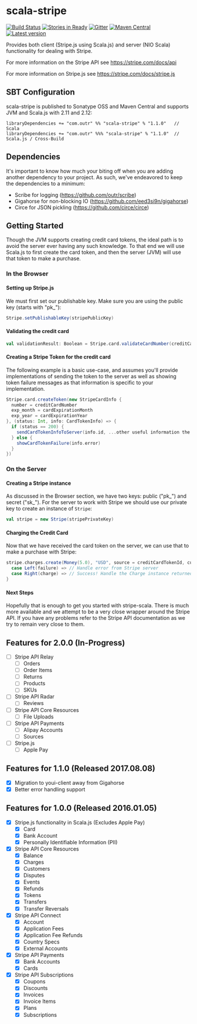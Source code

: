 # scala-stripe

[![Build Status](https://travis-ci.org/outr/scala-stripe.svg?branch=master)](https://travis-ci.org/outr/scala-stripe)
[![Stories in Ready](https://badge.waffle.io/outr/scala-stripe.png?label=ready&title=Ready)](https://waffle.io/outr/scala-stripe)
[![Gitter](https://badges.gitter.im/Join%20Chat.svg)](https://gitter.im/outr/scala-stripe)
[![Maven Central](https://img.shields.io/maven-central/v/com.outr/scala-stripe_2.12.svg)](https://maven-badges.herokuapp.com/maven-central/com.outr/scala-stripe_2.12)
[![Latest version](https://index.scala-lang.org/com.outr/scala-stripe/scala-stripe/latest.svg)](https://index.scala-lang.org/com.outr/scala-stripe/scala-stripe)

Provides both client (Stripe.js using Scala.js) and server (NIO Scala) functionality for dealing with Stripe.

For more information on the Stripe API see https://stripe.com/docs/api

For more information on Stripe.js see https://stripe.com/docs/stripe.js

## SBT Configuration ##

scala-stripe is published to Sonatype OSS and Maven Central and supports JVM and Scala.js with 2.11 and 2.12:

```
libraryDependencies += "com.outr" %% "scala-stripe" % "1.1.0"   // Scala
libraryDependencies += "com.outr" %%% "scala-stripe" % "1.1.0"  // Scala.js / Cross-Build
```

## Dependencies

It's important to know how much your biting off when you are adding another dependency to your project. As such, we've
endeavored to keep the dependencies to a minimum:

* Scribe for logging (https://github.com/outr/scribe)
* Gigahorse for non-blocking IO (https://github.com/eed3si9n/gigahorse)
* Circe for JSON pickling (https://github.com/circe/circe)

## Getting Started

Though the JVM supports creating credit card tokens, the ideal path is to avoid the server ever having any such knowledge.
To that end we will use Scala.js to first create the card token, and then the server (JVM) will use that token to make
a purchase.

### In the Browser

#### Setting up Stripe.js

We must first set our publishable key. Make sure you are using the public key (starts with "pk_"):

```scala
Stripe.setPublishableKey(stripePublicKey)
```

#### Validating the credit card

```scala
val validationResult: Boolean = Stripe.card.validateCardNumber(creditCardNumber)
```

#### Creating a Stripe Token for the credit card

The following example is a basic use-case, and assumes you'll provide implementations of sending the token to the server
as well as showing token failure messages as that information is specific to your implementation.

```scala
Stripe.card.createToken(new StripeCardInfo {
  number = creditCardNumber
  exp_month = cardExpirationMonth
  exp_year = cardExpirationYear
}, (status: Int, info: CardTokenInfo) => {
  if (status == 200) {
    sendCardTokenInfoToServer(info.id, ...other useful information the server might need...)
  } else {
    showCardTokenFailure(info.error)
  }
})
```

### On the Server

#### Creating a Stripe instance

As discussed in the Browser section, we have two keys: public ("pk_") and secret ("sk_"). For the server to work with
Stripe we should use our private key to create an instance of `Stripe`:

```scala
val stripe = new Stripe(stripePrivateKey)
```

#### Charging the Credit Card

Now that we have received the card token on the server, we can use that to make a purchase with Stripe:

```scala
stripe.charges.create(Money(5.0), "USD", source = creditCardTokenId, customer = customerId).map {
  case Left(failure) => // Handle error from Stripe server
  case Right(charge) => // Success! Handle the Charge instance returned
}
```

#### Next Steps

Hopefully that is enough to get you started with stripe-scala. There is much more available and we attempt to be a very
close wrapper around the Stripe API. If you have any problems refer to the Stripe API documentation as we try to remain
very close to them.

## Features for 2.0.0 (In-Progress)

* [ ] Stripe API Relay
    * [ ] Orders
    * [ ] Order Items
    * [ ] Returns
    * [ ] Products
    * [ ] SKUs
* [ ] Stripe API Radar
    * [ ] Reviews
* [ ] Stripe API Core Resources
    * [ ] File Uploads
* [ ] Stripe API Payments
    * [ ] Alipay Accounts
    * [ ] Sources
* [ ] Stripe.js
    * [ ] Apple Pay

## Features for 1.1.0 (Released 2017.08.08)

* [X] Migration to youi-client away from Gigahorse
* [X] Better error handling support

## Features for 1.0.0 (Released 2016.01.05)

* [X] Stripe.js functionality in Scala.js (Excludes Apple Pay)
    * [X] Card
    * [X] Bank Account
    * [X] Personally Identifiable Information (PII)
* [X] Stripe API Core Resources
    * [X] Balance
    * [X] Charges
    * [X] Customers
    * [X] Disputes
    * [X] Events
    * [X] Refunds
    * [X] Tokens
    * [X] Transfers
    * [X] Transfer Reversals
* [X] Stripe API Connect
    * [X] Account
    * [X] Application Fees
    * [X] Application Fee Refunds
    * [X] Country Specs
    * [X] External Accounts
* [X] Stripe API Payments
    * [X] Bank Accounts
    * [X] Cards
* [X] Stripe API Subscriptions
    * [X] Coupons
    * [X] Discounts
    * [X] Invoices
    * [X] Invoice Items
    * [X] Plans
    * [X] Subscriptions